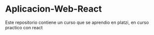 # Aplicacion-Web-React

Este repositorio contiene un curso que se aprendio en platzi, en curso practico con react

